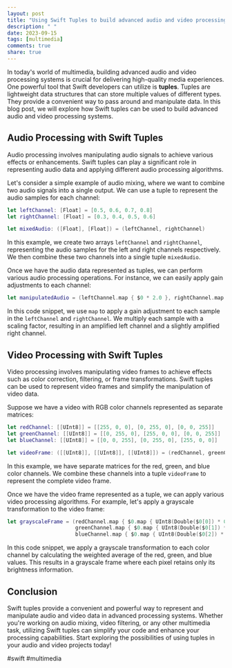 ```yaml
---
layout: post
title: "Using Swift Tuples to build advanced audio and video processing systems."
description: " "
date: 2023-09-15
tags: [multimedia]
comments: true
share: true
---
```


In today's world of multimedia, building advanced audio and video processing systems is crucial for delivering high-quality media experiences. One powerful tool that Swift developers can utilize is **tuples**. Tuples are lightweight data structures that can store multiple values of different types. They provide a convenient way to pass around and manipulate data. In this blog post, we will explore how Swift tuples can be used to build advanced audio and video processing systems.

## Audio Processing with Swift Tuples

Audio processing involves manipulating audio signals to achieve various effects or enhancements. Swift tuples can play a significant role in representing audio data and applying different audio processing algorithms.

Let's consider a simple example of audio mixing, where we want to combine two audio signals into a single output. We can use a tuple to represent the audio samples for each channel:

```swift
let leftChannel: [Float] = [0.5, 0.6, 0.7, 0.8]
let rightChannel: [Float] = [0.3, 0.4, 0.5, 0.6]

let mixedAudio: ([Float], [Float]) = (leftChannel, rightChannel)
```

In this example, we create two arrays `leftChannel` and `rightChannel`, representing the audio samples for the left and right channels respectively. We then combine these two channels into a single tuple `mixedAudio`.

Once we have the audio data represented as tuples, we can perform various audio processing operations. For instance, we can easily apply gain adjustments to each channel:

```swift
let manipulatedAudio = (leftChannel.map { $0 * 2.0 }, rightChannel.map { $0 * 1.5 })
```

In this code snippet, we use `map` to apply a gain adjustment to each sample in the `leftChannel` and `rightChannel`. We multiply each sample with a scaling factor, resulting in an amplified left channel and a slightly amplified right channel.

## Video Processing with Swift Tuples

Video processing involves manipulating video frames to achieve effects such as color correction, filtering, or frame transformations. Swift tuples can be used to represent video frames and simplify the manipulation of video data.

Suppose we have a video with RGB color channels represented as separate matrices:

```swift
let redChannel: [[UInt8]] = [[255, 0, 0], [0, 255, 0], [0, 0, 255]]
let greenChannel: [[UInt8]] = [[0, 255, 0], [255, 0, 0], [0, 0, 255]]
let blueChannel: [[UInt8]] = [[0, 0, 255], [0, 255, 0], [255, 0, 0]]

let videoFrame: ([[UInt8]], [[UInt8]], [[UInt8]]) = (redChannel, greenChannel, blueChannel)
```

In this example, we have separate matrices for the red, green, and blue color channels. We combine these channels into a tuple `videoFrame` to represent the complete video frame.

Once we have the video frame represented as a tuple, we can apply various video processing algorithms. For example, let's apply a grayscale transformation to the video frame:

```swift
let grayscaleFrame = (redChannel.map { $0.map { UInt8(Double($0[0]) * 0.299) } },
                      greenChannel.map { $0.map { UInt8(Double($0[1]) * 0.587) } },
                      blueChannel.map { $0.map { UInt8(Double($0[2]) * 0.114) } })
```

In this code snippet, we apply a grayscale transformation to each color channel by calculating the weighted average of the red, green, and blue values. This results in a grayscale frame where each pixel retains only its brightness information.

## Conclusion

Swift tuples provide a convenient and powerful way to represent and manipulate audio and video data in advanced processing systems. Whether you're working on audio mixing, video filtering, or any other multimedia task, utilizing Swift tuples can simplify your code and enhance your processing capabilities. Start exploring the possibilities of using tuples in your audio and video projects today!

#swift #multimedia